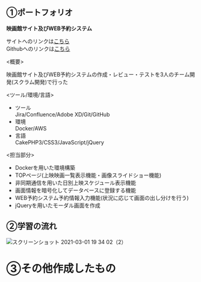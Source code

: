 ## ①ポートフォリオ
**映画館サイト及びWEB予約システム**

サイトへのリンクは[こちら](https://www.yahoo.co.jp/)  
Githubへのリンクは[こちら](https://github.com/labotinc/codegym-team5/tree/develop)  

<概要> 

映画館サイト及びWEB予約システムの作成・レビュー・テストを3人のチーム開発(スクラム開発)で行った  

<ツール/環境/言語>
- ツール  
  Jira/Confluence/Adobe XD/Git/GitHub
- 環境  
  Docker/AWS
- 言語  
  CakePHP3/CSS3/JavaScript/jQuery  

<担当部分>
- Dockerを用いた環境構築
- TOPページ(上映映画一覧表示機能・画像スライドショー機能)
- 非同期通信を用いた日別上映スケジュール表示機能
- 画面情報を暗号化してデータベースに登録する機能
- WEB予約システム予約情報入力機能(状況に応じて画面の出し分けを行う)
- jQueryを用いたモーダル画面を作成

## ②学習の流れ
![スクリーンショット 2021-03-01 19 34 02（2）](https://user-images.githubusercontent.com/68310528/109485655-48980380-7ac5-11eb-88f6-cbb00772b7ce.png)　　


# ③その他作成したもの
